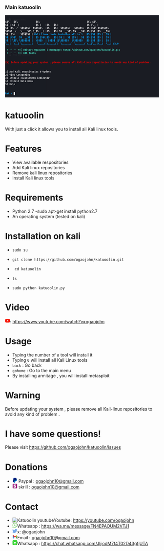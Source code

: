 ### Main katuoolin

![Katuoolin main](.readme/main_katuoolin.png)

# katuoolin
With just a click it allows you to install all Kali linux tools.

# Features
- View available respositories
- Add Kali linux repositories
- Remove kali linux repositories
- Install Kali linux tools

# Requirements
- Python 2.7
-sudo apt-get install python2.7
- An operating system (tested on kali)

# Installation on kali

- ```sudo su ```

- ```git clone https://github.com/ogaojohn/katuoolin.git ```

- ``` cd katuoolin```

- ```ls```

- ```sudo python katuoolin.py```

# Video
![Katuoolin youtube](.readme/katuoolin_youtube.jpg):  https://www.youtube.com/watch?v=ogaojohn

# Usage
- Typing the number of a tool will install it
- Typing ```0``` will install all Kali Linux tools
- ```back``` : Go back
- ```gohome``` : Go to the main menu
- By installing armitage , you will install metasploit

# Warning
Before updating your system , please remove all Kali-linux repositories to avoid any kind of problem .

# I have some questions!

Please visit https://github.com/ogaojohn/katuoolin/issues

# Donations
- ![Katuoolin paypall](.readme/katuoolin_paypal.png)  Paypal : ogaojohn10@gmail.com
- ![Katuoolin skrill](.readme/katuoolin_skrill.png)  skrill : ogaojohn10@gmail.com


# Contact

- ![Katuoolin youtube](.readme/katuoolin_youtube.png)Youtube: https://youtube.com/ogaojohn
- ![Katuoolin whatsapp](.readme/katuoolin_whatsapp.jpg)Whatsapp : https://wa.me/message/FN4EPAOUM2VTJ1
- ![Katuoolin x](.readme/katuoolin_x.jpg)x: @ogaojohn
- ![Katuoolin gmail](.readme/katuoolin_gmail.png)Email : ogaojohn10@gmail.com
- ![Katuoolin whatsappgroup](.readme/katuoolin_whatsappgroup.png)Whatsapp : https://chat.whatsapp.com/JIjiodM7f4T02D43gfjUTA

